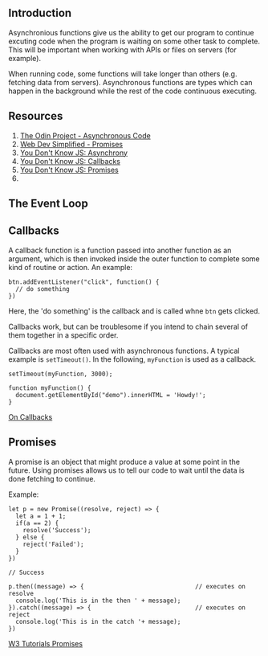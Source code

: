 ## Introduction

Asynchronious functions give us the ability to get our program to continue excuting code when the program is waiting on some other task to complete. This will be important when working with APIs or files on servers (for example).

When running code, some functions will take longer than others (e.g. fetching data from servers). Asynchronous functions are types which can happen in the background while the rest of the code continuous executing.

## Resources

1. [The Odin Project - Asynchronous Code](https://www.theodinproject.com/lessons/node-path-javascript-asynchronous-code)
2. [Web Dev Simplified - Promises](https://www.youtube.com/watch?v=DHvZLI7Db8E)
3. [You Don't Know JS: Asynchrony](https://github.com/getify/You-Dont-Know-JS/blob/1st-ed/async%20%26%20performance/ch1.md)
4. [You Don't Know JS: Callbacks](https://github.com/getify/You-Dont-Know-JS/blob/1st-ed/async%20%26%20performance/ch2.md)
5. [You Don't Know JS: Promises](https://github.com/getify/You-Dont-Know-JS/blob/1st-ed/async%20%26%20performance/ch3.md)
6. 

## The Event Loop


## Callbacks

A callback function is a function passed into another function as an argument, which is then invoked inside the outer function to complete some kind of routine or action. An example: 

    btn.addEventListener("click", function() {
      // do something
    })

Here, the 'do something' is the callback and is called whne ```btn``` gets clicked.

Callbacks work, but can be troublesome if you intend to chain several of them together in a specific order. 

Callbacks are most often used with asynchronous functions. A typical example is ```setTimeout()```. In the following, ```myFunction``` is used as a callback.

    setTimeout(myFunction, 3000);

    function myFunction() {
      document.getElementById("demo").innerHTML = 'Howdy!';
    }

[On Callbacks](https://github.com/maxogden/art-of-node#callbacks)

## Promises

A promise is an object that might produce a value at some point in the future. Using promises allows us to tell our code to wait until the data is done fetching to continue. 

Example:

    let p = new Promise((resolve, reject) => {
      let a = 1 + 1;
      if(a == 2) {
        resolve('Success');
      } else {
        reject('Failed');
      }
    })

    // Success

    p.then((message) => {                               // executes on resolve
      console.log('This is in the then ' + message);
    }).catch((message) => {                             // executes on reject
      console.log('This is in the catch '+ message);
    })

[W3 Tutorials Promises](https://www.w3schools.com/js/js_promise.asp)

